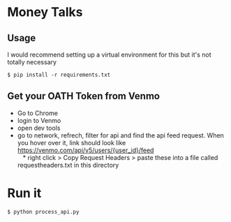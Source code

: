 # Money Talks

## Usage

I would recommend setting up a virtual environment for this but it's not totally necessary

`$ pip install -r requirements.txt`

## Get your OATH Token from Venmo
* Go to Chrome
* login to Venmo
* open dev tools
* go to network, refrech, filter for api and find the api feed request. When you hover over it, link should look like https://venmo.com/api/v5/users/{user_id}/feed  
    * right click > Copy Request Headers > paste these into a file called requestheaders.txt in this directory

# Run it

`$ python process_api.py `
